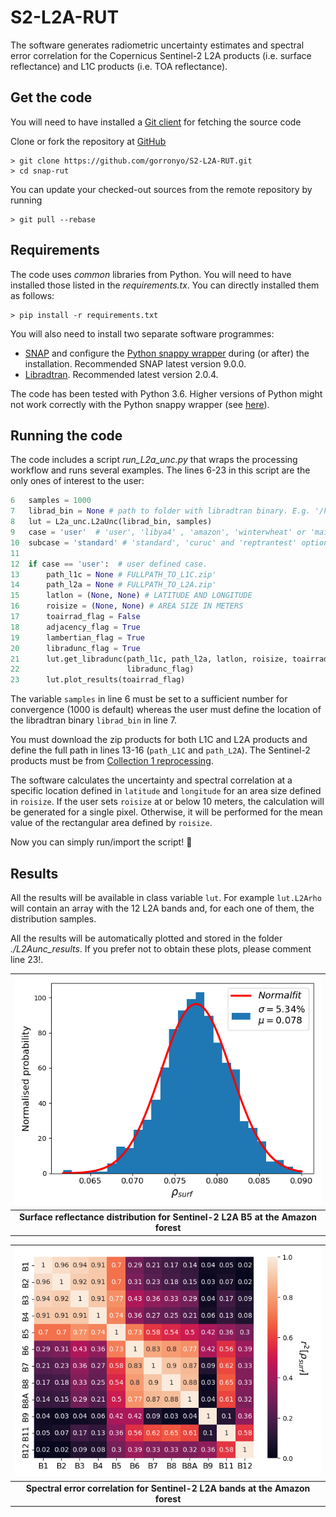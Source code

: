 # S2-L2A-RUT
The software generates radiometric uncertainty estimates and spectral error correlation
for the Copernicus Sentinel-2 L2A products (i.e. surface reflectance) and L1C products (i.e. TOA reflectance).

## Get the code
You will need to have installed a [Git client](https://git-scm.com) for fetching the source code

Clone or fork the repository at [GitHub](https://github.com/senbox-org/snap-rut)
```
> git clone https://github.com/gorronyo/S2-L2A-RUT.git
> cd snap-rut
```
You can update your checked-out sources from the remote repository by running 
```
> git pull --rebase
```

## Requirements
The code uses *common* libraries from Python. You will need to have installed those listed in the *requirements.tx*.
You can directly installed them as follows:
```
> pip install -r requirements.txt
```

You will also need to install two separate software programmes:
- [SNAP](https://step.esa.int/main/download/snap-download/) and configure the [Python snappy wrapper](https://senbox.atlassian.net/wiki/spaces/SNAP/pages/50855941/Configure+Python+to+use+the+SNAP-Python+snappy+interface) during (or after) the installation. Recommended SNAP latest version 9.0.0.
- [Libradtran](http://www.libradtran.org/doku.php). Recommended latest version 2.0.4.

The code has been tested with Python 3.6. Higher versions of Python might not work correctly with the Python snappy wrapper (see [here](https://senbox.atlassian.net/wiki/spaces/SNAP/pages/50855941/Configure+Python+to+use+the+SNAP-Python+snappy+interface)).

## Running the code
The code includes a script *run_L2a_unc.py* that wraps the processing workflow and runs several examples.
The lines 6-23 in this script are the only ones of interest to the user:

```python class:"lineNo"
6   samples = 1000
7   librad_bin = None # path to folder with libradtran binary. E.g. '/home/gorrono/libRadtran-2.0.4'
8   lut = L2a_unc.L2aUnc(librad_bin, samples)
9   case = 'user'  # 'user', 'libya4' , 'amazon', 'winterwheat' or 'maize'
10  subcase = 'standard' # 'standard', 'curuc' and 'reptrantest' options for cases 'libya4' and 'amazon'
11
12  if case == 'user':  # user defined case.
13      path_l1c = None # FULLPATH_TO_L1C.zip'
14      path_l2a = None # FULLPATH_TO_L2A.zip'
15      latlon = (None, None) # LATITUDE AND LONGITUDE
16      roisize = (None, None) # AREA SIZE IN METERS
17      toairrad_flag = False
18      adjacency_flag = True
19      lambertian_flag = True
20      libradunc_flag = True
21      lut.get_libradunc(path_l1c, path_l2a, latlon, roisize, toairrad_flag, adjacency_flag, lambertian_flag,
22                        libradunc_flag)
23      lut.plot_results(toairrad_flag)
```
The variable ```samples``` in line 6 must be set to a sufficient number for convergence (1000 is default) whereas the user must define
the location of the libradtran binary ```librad_bin``` in line 7.

You must download the zip products for both L1C and L2A products and define the full path in lines 13-16 (```path_L1C``` and ```path_L2A```).
The Sentinel-2 products must be from [Collection 1 reprocessing](https://sentinel.esa.int/web/sentinel/technical-guides/sentinel-2-msi/copernicus-sentinel-2-collection-1-availability-status). 

The software calculates the uncertainty and spectral correlation at a specific location defined in ```latitude``` and ```longitude``` for an area size defined in ```roisize```. If the user sets ```roisize``` at or below 10 meters, the calculation will be generated for a single pixel. Otherwise, it will be performed for
the mean value of the rectangular area defined by ```roisize```.

Now you can simply run/import the script! 🚀

## Results
All the results will be available in class variable ```lut```. For example ```lut.L2Arho``` will contain an array
with the 12 L2A bands and, for each one of them, the distribution samples.

All the results will be automatically plotted and stored in the folder *./L2Aunc_results*.
If you prefer not to obtain these plots, please comment line 23!. 


| ![B5 surface reflectance_Amazonforest](./L2Aunc_results/amazon_reptranband1000samp/S2B_MSIL1C_20221107T144729_N0400_R139_T19MGP_20221107T174916_hist_L2Arho_B5.png) |
|:-------------------------------------------------------------------------------------------------------------------------------------------------------------------:|
|                                         <b>Surface reflectance distribution for Sentinel-2 L2A B5 at the Amazon forest</b>                                          |

| ![Spectral_correlation_Amazonforest](./L2Aunc_results/amazon_reptranband1000samp/S2B_MSIL1C_20221107T144729_N0400_R139_T19MGP_20221107T174916_speccorrL2Arho.png) |
|:-----------------------------------------------------------------------------------------------------------------------------------------------------------------:|
|                                          <b>Spectral error correlation for Sentinel-2 L2A bands at the Amazon forest</b>                                          |
